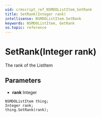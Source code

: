 ```yaml
---
uid: crmscript_ref_NSMDOListItem_SetRank
title: SetRank(Integer rank)
intellisense: NSMDOListItem.SetRank
keywords: NSMDOListItem, GetRank
so.topic: reference
---
```


# SetRank(Integer rank)

The rank of the ListItem

## Parameters

* **rank** Integer

```crmscript
NSMDOListItem thing;
Integer rank;
thing.SetRank(rank);
```


